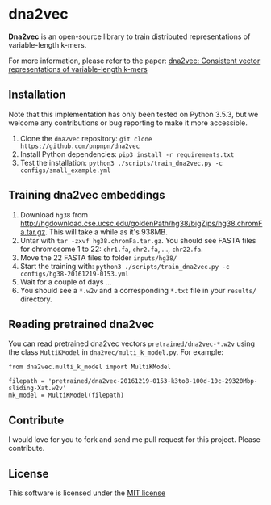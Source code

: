 # dna2vec

**Dna2vec** is an open-source library to train distributed representations
of variable-length k-mers.

For more information, please refer to the paper: [dna2vec: Consistent vector representations of variable-length k-mers](https://arxiv.org/abs/1701.06279)

Installation
---

Note that this implementation has only been tested on Python 3.5.3, but we welcome any
contributions or bug reporting to make it more accessible.

1. Clone the `dna2vec` repository: `git clone https://github.com/pnpnpn/dna2vec`
2. Install Python dependencies: `pip3 install -r requirements.txt`
3. Test the installation: `python3 ./scripts/train_dna2vec.py -c configs/small_example.yml`

Training dna2vec embeddings
---

1. Download `hg38` from <http://hgdownload.cse.ucsc.edu/goldenPath/hg38/bigZips/hg38.chromFa.tar.gz>.
    This will take a while as it's 938MB.
2. Untar with `tar -zxvf hg38.chromFa.tar.gz`. You should see FASTA files for
    chromosome 1 to 22: `chr1.fa`, `chr2.fa`, ..., `chr22.fa`.
3. Move the 22 FASTA files to folder `inputs/hg38/`
4. Start the training with: `python3 ./scripts/train_dna2vec.py -c configs/hg38-20161219-0153.yml`
5. Wait for a couple of days ...
6. You should see a `*.w2v` and a corresponding `*.txt` file in your `results/` directory.

Reading pretrained dna2vec
---

You can read pretrained dna2vec vectors `pretrained/dna2vec-*.w2v` using
the class `MultiKModel` in `dna2vec/multi_k_model.py`. For example:

```
from dna2vec.multi_k_model import MultiKModel

filepath = 'pretrained/dna2vec-20161219-0153-k3to8-100d-10c-29320Mbp-sliding-Xat.w2v'
mk_model = MultiKModel(filepath)
```

Contribute
---
I would love for you to fork and send me pull request for this project.
Please contribute.

License
---
This software is licensed under the [MIT license](http://en.wikipedia.org/wiki/MIT_License)
